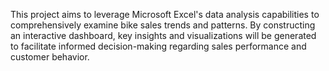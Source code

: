 This project aims to leverage Microsoft Excel's data analysis capabilities to comprehensively examine bike sales trends and patterns. By constructing an interactive dashboard, key insights and visualizations will be generated to facilitate informed decision-making regarding sales performance and customer behavior.
